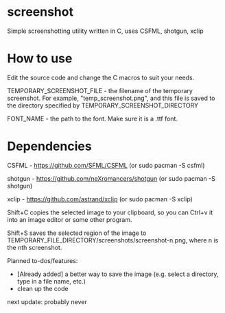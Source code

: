 # screenshot
Simple screenshotting utility written in C, uses CSFML, shotgun, xclip  

# How to use

Edit the source code and change the C macros to suit your needs.

TEMPORARY_SCREENSHOT_FILE - the filename of the temporary screenshot. For example, "temp_screenshot.png", and this file is saved to the directory specified by TEMPORARY_SCREENSHOT_DIRECTORY

FONT_NAME - the path to the font. Make sure it is a .ttf font.

# Dependencies

CSFML - https://github.com/SFML/CSFML (or sudo pacman -S csfml)

shotgun - https://github.com/neXromancers/shotgun (or sudo pacman -S shotgun)

xclip - https://github.com/astrand/xclip (or sudo pacman -S xclip)

Shift+C copies the selected image to your clipboard, so you can Ctrl+v it into an image editor or some other program.

Shift+S saves the selected region of the image to TEMPORARY_FILE_DIRECTORY/screenshots/screenshot-n.png, where n is the nth screenshot.

Planned to-dos/features: 
- [Already added] a better way to save the image (e.g. select a directory, type in a file name, etc.)
- clean up the code

next update: probably never
